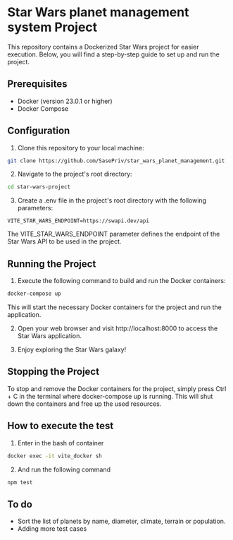 # Star Wars planet management system Project
This repository contains a Dockerized Star Wars project for easier execution. Below, you will find a step-by-step guide to set up and run the project.

## Prerequisites
* Docker (version 23.0.1 or higher)
* Docker Compose

## Configuration
1. Clone this repository to your local machine:
```bash
git clone https://github.com/SasePriv/star_wars_planet_management.git
```

2. Navigate to the project's root directory:
```bash
cd star-wars-project
```

3. Create a .env file in the project's root directory with the following parameters:
```
VITE_STAR_WARS_ENDPOINT=https://swapi.dev/api
```
The VITE_STAR_WARS_ENDPOINT parameter defines the endpoint of the Star Wars API to be used in the project.

## Running the Project

1. Execute the following command to build and run the Docker containers:
```bash
docker-compose up
```
This will start the necessary Docker containers for the project and run the application.

2. Open your web browser and visit http://localhost:8000 to access the Star Wars application.

3. Enjoy exploring the Star Wars galaxy!

## Stopping the Project
To stop and remove the Docker containers for the project, simply press Ctrl + C in the terminal where docker-compose up is running. This will shut down the containers and free up the used resources.

## How to execute the test
1. Enter in the bash of container
```bash
docker exec -it vite_docker sh
```
2. And run the following command 
```bash
npm test
```

## To do
* Sort the list of planets by name, diameter, climate, terrain or population.
* Adding more test cases